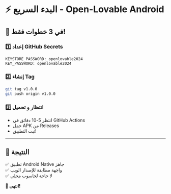 # ⚡ البدء السريع - Open-Lovable Android

## 🚀 في 3 خطوات فقط!

### 1️⃣ إعداد GitHub Secrets
```
KEYSTORE_PASSWORD: openlovable2024
KEY_PASSWORD: openlovable2024
```

### 2️⃣ إنشاء Tag
```bash
git tag v1.0.0
git push origin v1.0.0
```

### 3️⃣ انتظار و تحميل
- انتظر 5-10 دقائق في GitHub Actions
- حمل APK من Releases
- ثبت التطبيق!

---

## 📱 النتيجة
✅ تطبيق Android Native جاهز  
✅ واجهة مطابقة للإصدار الويب  
✅ لا حاجة لحاسوب محلي  

**🎉 انتهى!**